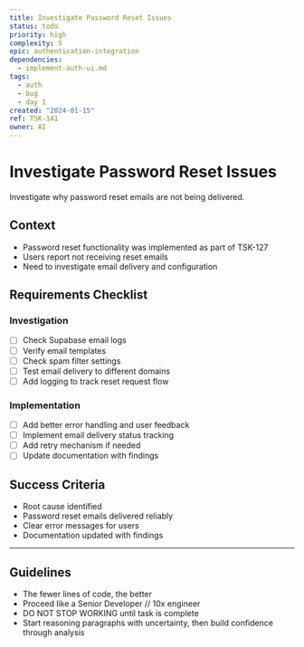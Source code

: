 ```yaml
---
title: Investigate Password Reset Issues
status: todo
priority: high
complexity: S
epic: authentication-integration
dependencies:
  - implement-auth-ui.md
tags:
  - auth
  - bug
  - day 1
created: "2024-01-15"
ref: TSK-141
owner: AI
---
```


# Investigate Password Reset Issues

Investigate why password reset emails are not being delivered.

## Context

- Password reset functionality was implemented as part of TSK-127
- Users report not receiving reset emails
- Need to investigate email delivery and configuration

## Requirements Checklist

### Investigation

- [ ] Check Supabase email logs
- [ ] Verify email templates
- [ ] Check spam filter settings
- [ ] Test email delivery to different domains
- [ ] Add logging to track reset request flow

### Implementation

- [ ] Add better error handling and user feedback
- [ ] Implement email delivery status tracking
- [ ] Add retry mechanism if needed
- [ ] Update documentation with findings

## Success Criteria

- Root cause identified
- Password reset emails delivered reliably
- Clear error messages for users
- Documentation updated with findings

---

## Guidelines

- The fewer lines of code, the better
- Proceed like a Senior Developer // 10x engineer
- DO NOT STOP WORKING until task is complete
- Start reasoning paragraphs with uncertainty, then build confidence through analysis
